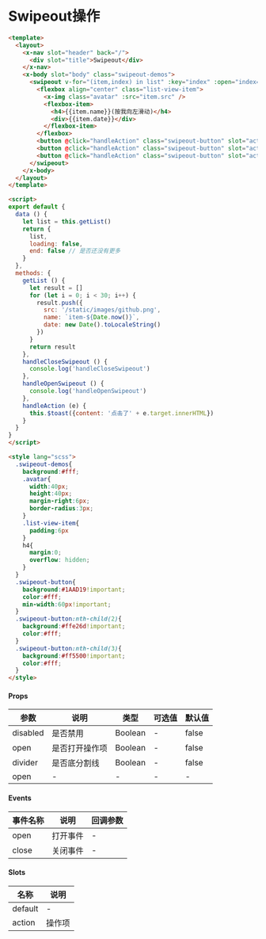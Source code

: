 # Swipeout操作

```html
<template>
  <layout>
    <x-nav slot="header" back="/">
      <div slot="title">Swipeout</div>
    </x-nav>
    <x-body slot="body" class="swipeout-demos">
      <swipeout v-for="(item,index) in list" :key="index" :open="index===1" @close="handleCloseSwipeout" @open="handleOpenSwipeout">
        <flexbox align="center" class="list-view-item">
          <x-img class="avatar" :src="item.src" />
          <flexbox-item>
            <h4>{{item.name}}(按我向左滑动)</h4>
            <div>{{item.date}}</div>
          </flexbox-item>
        </flexbox>
        <button @click="handleAction" class="swipeout-button" slot="action" type="button">顶置</button>
        <button @click="handleAction" class="swipeout-button" slot="action" type="button">收藏</button>
        <button @click="handleAction" class="swipeout-button" slot="action" type="button">删除</button>
      </swipeout>
    </x-body>
  </layout>
</template>

<script>
export default {
  data () {
    let list = this.getList()
    return {
      list,
      loading: false,
      end: false // 是否还没有更多
    }
  },
  methods: {
    getList () {
      let result = []
      for (let i = 0; i < 30; i++) {
        result.push({
          src: '/static/images/github.png',
          name: `item-${Date.now()}`,
          date: new Date().toLocaleString()
        })
      }
      return result
    },
    handleCloseSwipeout () {
      console.log('handleCloseSwipeout')
    },
    handleOpenSwipeout () {
      console.log('handleOpenSwipeout')
    },
    handleAction (e) {
      this.$toast({content: '点击了' + e.target.innerHTML})
    }
  }
}
</script>

<style lang="scss">
  .swipeout-demos{
    background:#fff;
    .avatar{
      width:40px;
      height:40px;
      margin-right:6px;
      border-radius:3px;
    }
    .list-view-item{
      padding:6px
    }
    h4{
      margin:0;
      overflow: hidden;
    }
  }
  .swipeout-button{
    background:#1AAD19!important;
    color:#fff;
    min-width:60px!important;
  }
  .swipeout-button:nth-child(2){
    background:#ffe26d!important;
    color:#fff;
  }
  .swipeout-button:nth-child(3){
    background:#ff5500!important;
    color:#fff;
  }
</style>
```

#### Props
| 参数      | 说明    | 类型      | 可选值       | 默认值   |
|---------- |-------- |---------- |------------- |--------- |
| disabled     | 是否禁用   | Boolean  |   -       |    false    |
| open     | 是否打开操作项   | Boolean  |   -       |    false    |
| divider     | 是否底分割线   | Boolean  |   -       |    false    |
| open     | -   | -  |   -       |    -    |

#### Events
| 事件名称 | 说明 | 回调参数 |
|---------|--------|---------|
| open | 打开事件 | - |
| close | 关闭事件 | - |

#### Slots
| 名称 | 说明 | 
|---------|--------|
| default | - |
| action | 操作项 |